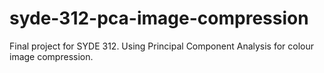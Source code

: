 # syde-312-pca-image-compression

Final project for SYDE 312. Using Principal Component Analysis for colour image compression.
